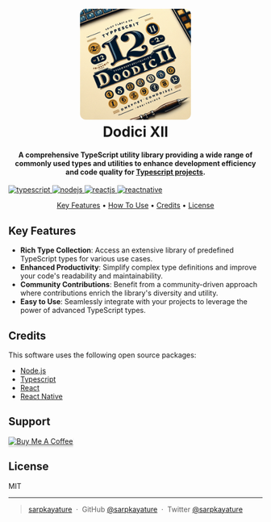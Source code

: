 <h1 align="center">
  <br>
  <a href="http://www.dodici.io"><img src="./assets/512x512.png" alt="Dodici" width="220" style="border-radius:12px;"></a>
  <br>
  Dodici XII
  <br>
</h1>

<h4 align="center">A comprehensive TypeScript utility library providing a wide range of commonly used types and utilities to enhance development efficiency and code quality for
<a href="https://www.typescriptlang.org/" target="_blank">Typescript projects</a>.</h4>

<p>
  <a href="http://www.typescriptlang.org" target="_blank">
  <img src="https://img.shields.io/badge/typescript-%23007ACC.svg?style=for-the-badge&logo=typescript&logoColor=white" alt="typescript"/> 
  </a>
  <a href="https://nodejs.org/" target="_blank">
  <img src="https://img.shields.io/badge/node.js-6DA55F?style=for-the-badge&logo=node.js&logoColor=white" alt="nodejs"/> 
  </a>
  <a href="http://www.react.dev" target="_blank">
  <img src="https://img.shields.io/badge/react-%2320232a.svg?style=for-the-badge&logo=react&logoColor=%2361DAFB" alt="reactjs"/> 
  </a>
   <a href="https://reactnative.dev/" target="_blank">
  <img src="https://img.shields.io/badge/react_native-%2320232a.svg?style=for-the-badge&logo=react&logoColor=%2361DAFB" alt="reactnative"/> 
  </a>
</p>

<p align="center">
  <a href="#key-features">Key Features</a> •
  <a href="#how-to-use">How To Use</a> •
  <a href="#credits">Credits</a> •
  <a href="#license">License</a>
</p>

## Key Features

- **Rich Type Collection**: Access an extensive library of predefined TypeScript types for various use cases.
- **Enhanced Productivity**: Simplify complex type definitions and improve your code's readability and maintainability.
- **Community Contributions**: Benefit from a community-driven approach where contributions enrich the library's diversity and utility.
- **Easy to Use**: Seamlessly integrate with your projects to leverage the power of advanced TypeScript types.

## Credits

This software uses the following open source packages:

- [Node.js](https://nodejs.org/)
- [Typescript](http://www.typescriptlang.org/)
- [React](https://react.dev/)
- [React Native](https://reactnative.dev/)

## Support

<a href="https://www.buymeacoffee.com/sarpkayatut" target="_blank"><img src="https://www.buymeacoffee.com/assets/img/custom_images/purple_img.png" alt="Buy Me A Coffee" style="height: 41px !important;width: 174px !important;box-shadow: 0px 3px 2px 0px rgba(190, 190, 190, 0.5) !important;-webkit-box-shadow: 0px 3px 2px 0px rgba(190, 190, 190, 0.5) !important;" ></a>

## License

MIT

---

> [sarpkayature](https://www.sarpkayature.io) &nbsp;&middot;&nbsp;
> GitHub [@sarpkayature](https://github.com/sarpkayature) &nbsp;&middot;&nbsp;
> Twitter [@sarpkayature](https://twitter.com/sarpkayature)
